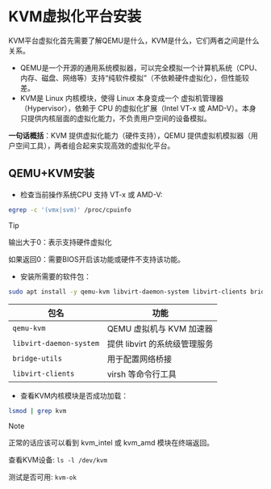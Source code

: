 # KVM虚拟化平台安装

KVM平台虚拟化首先需要了解QEMU是什么，KVM是什么，它们两者之间是什么关系。

- QEMU是一个开源的通用系统模拟器，可以完全模拟一个计算机系统（CPU、内存、磁盘、网络等）支持“纯软件模拟”（不依赖硬件虚拟化），但性能较差。
- KVM是 Linux 内核模块，使得 Linux 本身变成一个 虚拟机管理器（Hypervisor），依赖于 CPU 的虚拟化扩展（Intel VT-x 或 AMD-V）。本身只提供内核层面的虚拟化能力，不负责用户空间的设备模拟。

**一句话概括**：KVM 提供虚拟化能力（硬件支持），QEMU 提供虚拟机模拟器（用户空间工具），两者组合起来实现高效的虚拟化平台。

## QEMU+KVM安装

- 检查当前操作系统CPU 支持 VT-x 或 AMD-V:

```bash
egrep -c '(vmx|svm)' /proc/cpuinfo
```

> [!TIP]
> 输出大于0：表示支持硬件虚拟化
>
> 如果返回0：需要BIOS开启该功能或硬件不支持该功能。

- 安装所需要的软件包：

```bash
sudo apt install -y qemu-kvm libvirt-daemon-system libvirt-clients bridge-utils
```

|包名|功能|
|----|----|
|`qemu-kvm`|QEMU 虚拟机与 KVM 加速器|
|`libvirt-daemon-system`|提供 libvirt 的系统级管理服务|
|`bridge-utils`|用于配置网络桥接|
|`libvirt-clients`|virsh 等命令行工具|

- 查看KVM内核模块是否成功加载：

```bash
lsmod | grep kvm
```

> [!NOTE]
> 正常的话应该可以看到 kvm_intel 或 kvm_amd 模块在终端返回。
>
> 查看KVM设备: `ls -l /dev/kvm`
>
> 测试是否可用: `kvm-ok`
